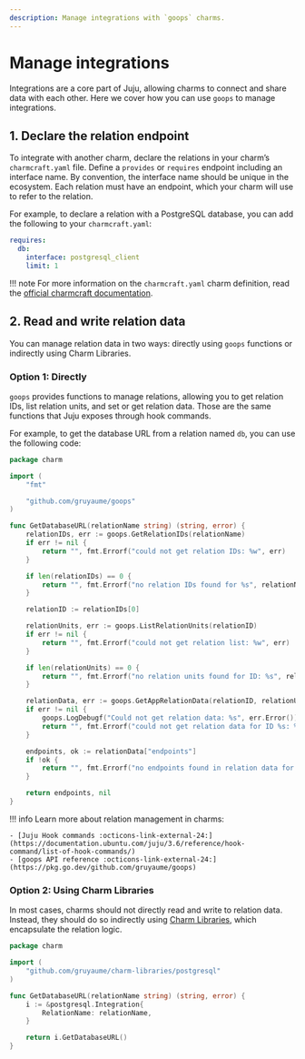 ```yaml
---
description: Manage integrations with `goops` charms.
---
```


# Manage integrations

Integrations are a core part of Juju, allowing charms to connect and share data with each other. Here we cover how you can use `goops` to manage integrations.

## 1. Declare the relation endpoint

To integrate with another charm, declare the relations in your charm’s `charmcraft.yaml` file. Define a `provides` or `requires` endpoint including an interface name. By convention, the interface name should be unique in the ecosystem. Each relation must have an endpoint, which your charm will use to refer to the relation.

For example, to declare a relation with a PostgreSQL database, you can add the following to your `charmcraft.yaml`:

```yaml
requires:
  db:
    interface: postgresql_client
    limit: 1
```

!!! note
    For more information on the `charmcraft.yaml` charm definition, read the [official charmcraft documentation](https://canonical-charmcraft.readthedocs-hosted.com/stable/reference/files/charmcraft-yaml-file/).

## 2. Read and write relation data

You can manage relation data in two ways: directly using `goops` functions or indirectly using Charm Libraries.

### Option 1: Directly

`goops` provides functions to manage relations, allowing you to get relation IDs, list relation units, and set or get relation data. Those are the same functions that Juju exposes through hook commands.

For example, to get the database URL from a relation named `db`, you can use the following code:

```go
package charm

import (
	"fmt"

	"github.com/gruyaume/goops"
)

func GetDatabaseURL(relationName string) (string, error) {
	relationIDs, err := goops.GetRelationIDs(relationName)
	if err != nil {
		return "", fmt.Errorf("could not get relation IDs: %w", err)
	}

	if len(relationIDs) == 0 {
		return "", fmt.Errorf("no relation IDs found for %s", relationName)
	}

	relationID := relationIDs[0]

	relationUnits, err := goops.ListRelationUnits(relationID)
	if err != nil {
		return "", fmt.Errorf("could not get relation list: %w", err)
	}

	if len(relationUnits) == 0 {
		return "", fmt.Errorf("no relation units found for ID: %s", relationID)
	}

	relationData, err := goops.GetAppRelationData(relationID, relationUnits[0])
	if err != nil {
		goops.LogDebugf("Could not get relation data: %s", err.Error())
		return "", fmt.Errorf("could not get relation data for ID %s: %w", relationID, err)
	}

	endpoints, ok := relationData["endpoints"]
	if !ok {
		return "", fmt.Errorf("no endpoints found in relation data for ID %s", relationID)
	}

	return endpoints, nil
}
```

!!! info
    Learn more about relation management in charms:

    - [Juju Hook commands :octicons-link-external-24:](https://documentation.ubuntu.com/juju/3.6/reference/hook-command/list-of-hook-commands/)
    - [goops API reference :octicons-link-external-24:](https://pkg.go.dev/github.com/gruyaume/goops)

### Option 2: Using Charm Libraries

In most cases, charms should not directly read and write to relation data. Instead, they should do so indirectly using [Charm Libraries](../../reference/charm_libraries.md), which encapsulate the relation logic.

```go
package charm

import (
	"github.com/gruyaume/charm-libraries/postgresql"
)

func GetDatabaseURL(relationName string) (string, error) {
	i := &postgresql.Integration{
		RelationName: relationName,
	}

	return i.GetDatabaseURL()
}
```
